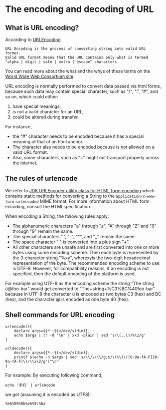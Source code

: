 
# The encoding and decoding of URL

## What is URL encoding?

According to [URLEncoding](http://www.genome.iastate.edu/community/angenmap/URLEncoding.html)

    URL Encoding is the process of converting string into valid URL format.  
    Valid URL format means that the URL contains only what is termed
    "alpha | digit | safe | extra | escape" characters.  

You can read more about the what and the whys of these terms on the [World Wide Web Consortium site](http://www.w3.org/Addressing/URL/url-spec.htmlandhttp://www.w3.org/International/francois.yergeau.html).
 
URL encoding is normally performed to convert data passed via html forms, because such data may contain special character, 
such as "/", ".", "#", and so on, which could either: 

  1. have special meanings; 
  2. is not a valid character for an URL;
  3. could be altered during transfer. 
  
For instance, 

  * the "#" character needs to be encoded because it has a special meaning of that of an html anchor.
  * The <space> character also needs to be encoded because is not allowed on a valid URL format.   
  * Also, some characters, such as "~" might not transport properly across the internet.

## The rules of urlencode
We refer to [JDK URLEncoder utility class for HTML form encoding](http://docs.oracle.com/javase/1.5.0/docs/api/java/net/URLEncoder.html)
which contains static methods for converting a String to the `application/x-www-form-urlencoded` MIME format. For more information about HTML form encoding, consult the HTMLspecification.

When encoding a String, the following rules apply:
  * The alphanumeric characters "a" through "z", "A" through "Z" and "0" through "9" remain the same.
  * The special characters ".", "-", "*", and "_" remain the same.
  * The space character " " is converted into a plus sign "+".
  * All other characters are unsafe and are first converted into one or more bytes using some encoding scheme. Then each byte is represented by the 3-character string "%xy", wherexyis the two-digit hexadecimal representation of the byte. The recommended encoding scheme to use is UTF-8. However, for compatibility reasons, if an encoding is not specified, then the default encoding of the platform is used.

For example using UTF-8 as the encoding scheme the string "The string ü@foo-bar" would get converted to "The+string+%C3%BC%40foo-bar" because in UTF-8 the character ü is encoded as two bytes C3 (hex) and BC (hex), and the character @ is encoded as one byte 40 (hex).

## Shell commands for URL encoding

```shell
urlencode(){
	declare args=${*:-$(</dev/stdin)};
	echo $args | tr -d '\n' | xxd -plain | sed 's/\(..\)/%\1/g'
}

urldecode(){
	declare args=${*:-$(</dev/stdin)};
	printf $(echo -n $args | sed 's/\\/\\\\/g;s/\(%\)\([0-9a-fA-F][0-9a-fA-F]\)/\\x\2/g')"\n"
}
```

For example:
By executing following command,
```shell
echo '手机' | urlencode
```
we get (assuming it is encoded as UTF8):
```
%e6%89%8b%e6%9c%ba
```
